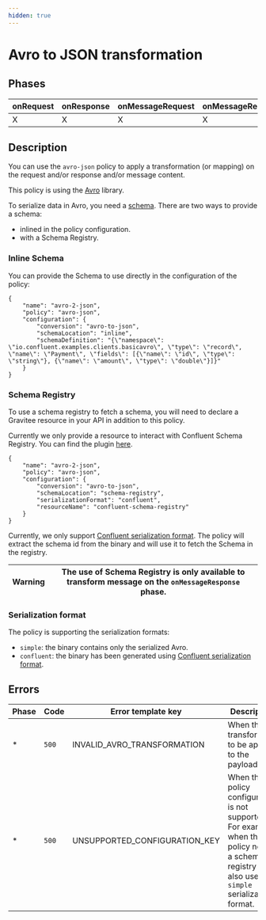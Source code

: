 ```yaml
---
hidden: true
---
```


# Avro to JSON transformation

## Phases <a href="#user-content-phases" id="user-content-phases"></a>

| onRequest | onResponse | onMessageRequest | onMessageResponse |
| --------- | ---------- | ---------------- | ----------------- |
| X         | X          | X                | X                 |

## Description <a href="#user-content-description" id="user-content-description"></a>

You can use the `avro-json` policy to apply a transformation (or mapping) on the request and/or response and/or message content.

This policy is using the [Avro](https://avro.apache.org/docs/1.11.1/) library.

To serialize data in Avro, you need a [schema](https://avro.apache.org/docs/1.11.1/#schemas). There are two ways to provide a schema:

* inlined in the policy configuration.
* with a Schema Registry.

### Inline Schema <a href="#user-content-inline-schema" id="user-content-inline-schema"></a>

You can provide the Schema to use directly in the configuration of the policy:

```
{
    "name": "avro-2-json",
    "policy": "avro-json",
    "configuration": {
        "conversion": "avro-to-json",
        "schemaLocation": "inline",
        "schemaDefinition": "{\"namespace\": \"io.confluent.examples.clients.basicavro\", \"type\": \"record\", \"name\": \"Payment\", \"fields\": [{\"name\": \"id\", \"type\": \"string\"}, {\"name\": \"amount\", \"type\": \"double\"}]}"
    }
}
```

### Schema Registry <a href="#user-content-schema-registry" id="user-content-schema-registry"></a>

To use a schema registry to fetch a schema, you will need to declare a Gravitee resource in your API in addition to this policy.

Currently we only provide a resource to interact with Confluent Schema Registry. You can find the plugin [here](https://download.gravitee.io/#graviteeio-ee/apim/plugins/resources/gravitee-resource-schema-registry-confluent/).

```
{
    "name": "avro-2-json",
    "policy": "avro-json",
    "configuration": {
        "conversion": "avro-to-json",
        "schemaLocation": "schema-registry",
        "serializationFormat": "confluent",
        "resourceName": "confluent-schema-registry"
    }
}
```

Currently, we only support [Confluent serialization format](https://docs.confluent.io/platform/current/schema-registry/serdes-develop/index.html#wire-format). The policy will extract the schema id from the binary and will use it to fetch the Schema in the registry.

| Warning | The use of Schema Registry is only available to transform message on the `onMessageResponse` phase. |
| ------- | --------------------------------------------------------------------------------------------------- |

### Serialization format <a href="#user-content-serialization-format" id="user-content-serialization-format"></a>

The policy is supporting the serialization formats:

* `simple`: the binary contains only the serialized Avro.
* `confluent`: the binary has been generated using [Confluent serialization format](https://docs.confluent.io/platform/current/schema-registry/serdes-develop/index.html#wire-format).

## Errors <a href="#user-content-errors" id="user-content-errors"></a>

| Phase | Code  | Error template key              | Description                                                                                                                                          |
| ----- | ----- | ------------------------------- | ---------------------------------------------------------------------------------------------------------------------------------------------------- |
| \*    | `500` | INVALID\_AVRO\_TRANSFORMATION   | When the transform fail to be applied to the payload.                                                                                                |
| \*    | `500` | UNSUPPORTED\_CONFIGURATION\_KEY | When the policy configuration is not supported. For example, when the policy needs a schema registry but also use the `simple` serialization format. |
